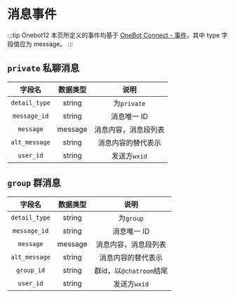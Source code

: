 # 消息事件
:::tip Onebot12
本页所定义的事件均基于 [OneBot Connect - 事件](https://12.onebot.dev/connect/data-protocol/event/)，其中 type 字段值应为 message。
:::

## `private` 私聊消息<Badge text="标准" type="success" />

|    字段名    | 数据类型 |        说明         |
| :----------: | :------: | :-----------------: |
| `detail_type` | string | 为`private` |
| `message_id` | string | 消息唯一 ID |
| `message` | message | 消息内容，消息段列表 |
| `alt_message` | string | 消息内容的替代表示 |
| `user_id` | string | 发送方`wxid` |

## `group` 群消息<Badge text="标准" type="success" />

|    字段名    | 数据类型 |        说明         |
| :----------: | :------: | :-----------------: |
| `detail_type` | string | 为`group` |
| `message_id` | string | 消息唯一 ID |
| `message` | message | 消息内容，消息段列表 |
| `alt_message` | string | 消息内容的替代表示 |
| `group_id` | string | 群id，以`@chatroom`结尾 |
| `user_id` | string | 发送方`wxid` |


